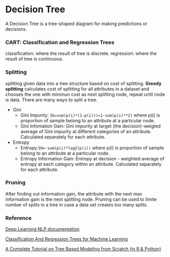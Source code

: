 # Decision Tree
A Decision Tree is a tree-shaped diagram for making predictions or decisions. 

### CART: Classification and Regression Trees
classification: where the result of tree is discrete.
regression: where the result of tree is continuous.

### Splitting
splitting given data into a tree structure based on cost of splitting.
**Greedy splitting** calculates cost of splitting for all attributes in a dataset and chooses the one with minimun cost as next splitting node, repeat until node is data. 
There are many ways to split a tree.
- Gini
    - Gini Impurity: `IG=sum(p(i)*(1-p(i)))=1-sum(p(i)**2)` where p(i) is proportion of sample belong to an attribute at a particular node.
    - Gini Infomation Gain: Gini impurity at target (the decision)-weigted average of Gini impurity at different categories of an attribute. Calculated separately for each attribute.
- Entropy
    - Entropy:`IH=-sum(p(i)*log2(p(i))` where p(i) is proportion of sample belong to an attribute at a particular node.
    - Entropy Information Gain: Entropy at decision - weighted average of entropy at each category within an attribute. Calculated separately for each attribute.

### Pruning
After finding out information gain, the attribute with the next max information gain is the next splitting node. 
Pruning can be used to limite number of splits in a tree in case a data set creates too many splits.


### Reference
[Deep Learning NLP documentation](https://machine-learning-course.readthedocs.io/en/latest/content/supervised/decisiontrees.html#cost-of-splitting)

[Classification And Regression Trees for Machine Learning](https://machinelearningmastery.com/classification-and-regression-trees-for-machine-learning/)

[A Complete Tutorial on Tree Based Modeling from Scratch (in R & Python)](https://www.analyticsvidhya.com/blog/2016/04/complete-tutorial-tree-based-modeling-scratch-in-python/#three)
